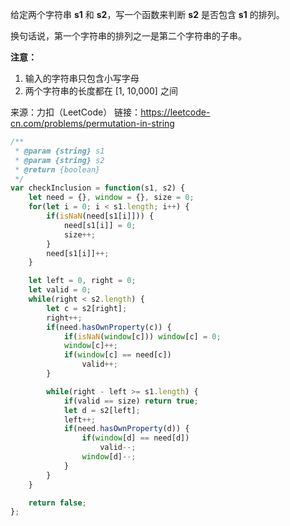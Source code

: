 给定两个字符串 **s1** 和 **s2**，写一个函数来判断 **s2** 是否包含 **s1** 的排列。

换句话说，第一个字符串的排列之一是第二个字符串的子串。

**注意：**

1. 输入的字符串只包含小写字母
2. 两个字符串的长度都在 [1, 10,000] 之间

来源：力扣（LeetCode）
链接：https://leetcode-cn.com/problems/permutation-in-string

```javascript
/**
 * @param {string} s1
 * @param {string} s2
 * @return {boolean}
 */
var checkInclusion = function(s1, s2) {
    let need = {}, window = {}, size = 0;
    for(let i = 0; i < s1.length; i++) {
        if(isNaN(need[s1[i]])) {
            need[s1[i]] = 0;
            size++;
        }
        need[s1[i]]++;
    }

    let left = 0, right = 0;
    let valid = 0;
    while(right < s2.length) {
        let c = s2[right];
        right++;
        if(need.hasOwnProperty(c)) {
            if(isNaN(window[c])) window[c] = 0;
            window[c]++;
            if(window[c] == need[c]) 
                valid++;
        }

        while(right - left >= s1.length) {
            if(valid == size) return true;
            let d = s2[left];
            left++;
            if(need.hasOwnProperty(d)) {
                if(window[d] == need[d]) 
                    valid--;
                window[d]--;
            }
        }
    }

    return false;
};
```

